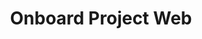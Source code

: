 ---
title: Onboard Project Web
api:
  file: openapi.json
  operationId: Projects-onboard_project_web
hidden: false
---
